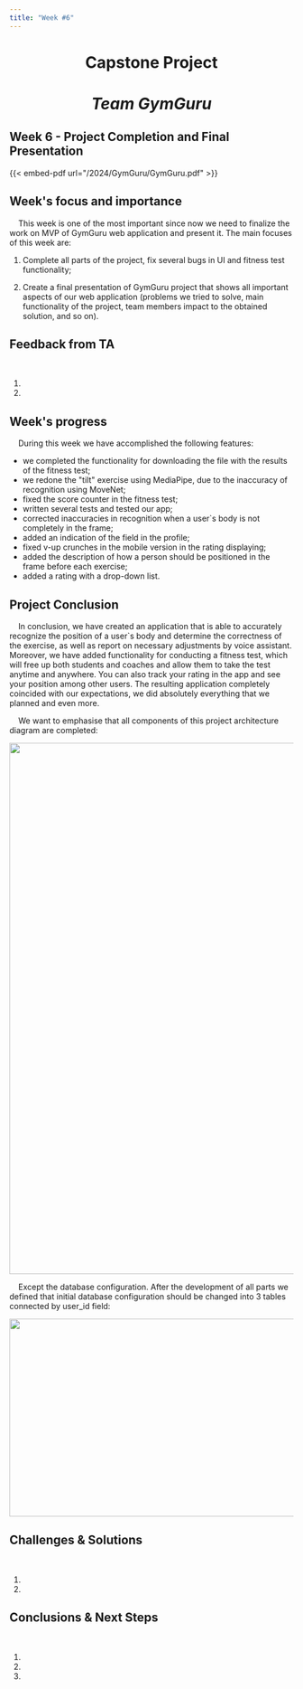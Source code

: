 ```yaml
---
title: "Week #6"
---
```


# <p style="text-align: center;">**Capstone Project**</p>

# <p style="text-align: center;">*Team GymGuru*</p>

## **Week 6 - Project Completion and Final Presentation**


{{< embed-pdf url="/2024/GymGuru/GymGuru.pdf" >}}


## **Week's focus and importance**

&nbsp;&nbsp;&nbsp;&nbsp;This week is one of the most important since now we need to finalize the work on MVP of GymGuru web application and present it. The main focuses of this week are:

1. Complete all parts of the project, fix several bugs in UI and fitness test functionality;

2. Create a final presentation of GymGuru project that shows all important aspects of our web application (problems we tried to solve, main functionality of the project, team members impact to the obtained solution, and so on).


## **Feedback from TA**

&nbsp;&nbsp;&nbsp;&nbsp;

1. 

2. 


## **Week's progress**

&nbsp;&nbsp;&nbsp;&nbsp;During this week we have accomplished the following features:

- we completed the functionality for downloading the file with the results of the fitness test;
- we redone the "tilt" exercise using MediaPipe, due to the inaccuracy of recognition using MoveNet;
- fixed the score counter in the fitness test;
- written several tests and tested our app;
- corrected inaccuracies in recognition when a user`s body is not completely in the frame;
- added an indication of the field in the profile;
- fixed v-up crunches in the mobile version in the rating displaying;
- added the description of how a person should be positioned in the frame before each exercise;
- added a rating with a drop-down list.


## **Project Conclusion**

&nbsp;&nbsp;&nbsp;&nbsp;In conclusion, we have created an application that is able to accurately recognize the position of a user`s body and determine the correctness of the exercise, as well as report on necessary adjustments by voice assistant. Moreover, we have added functionality for conducting a fitness test, which will free up both students and coaches and allow them to take the test anytime and anywhere. You can also track your rating in the app and see your position among other users. The resulting application completely coincided with our expectations, we did absolutely everything that we planned and even more.

&nbsp;&nbsp;&nbsp;&nbsp;We want to emphasise that all components of this project architecture diagram are completed:

<img src="/2024/GymGuru/Week6_Architecture.jpg" width="720" height="940">

&nbsp;&nbsp;&nbsp;&nbsp;Except the database configuration. After the development of all parts we defined that initial database configuration should be changed into 3 tables connected by user_id field:

<img src="/2024/GymGuru/Week6_Database.jpeg" width="720" height="350">


## **Challenges & Solutions**

&nbsp;&nbsp;&nbsp;&nbsp;

1. 

2. 


## **Conclusions & Next Steps**

&nbsp;&nbsp;&nbsp;&nbsp;

1. 

2. 

3. 
